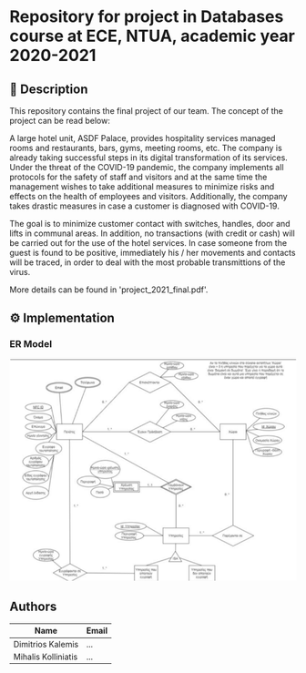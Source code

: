 
# Repository for project in Databases course at ECE, NTUA, academic year 2020-2021

## 📜 Description
This repository contains the final project of our team. 
The concept of the project can be read below:

A large hotel unit, ASDF Palace, provides hospitality services
managed rooms and restaurants, bars, gyms, meeting rooms, etc.
The company is already taking successful steps in its digital transformation of
its services. Under the threat of the COVID-19 pandemic, the company implements all
protocols for the safety of staff and visitors and at the same time the
management wishes to take additional measures to minimize risks and
effects on the health of employees and visitors. Additionally, the company takes 
drastic measures in case a customer is diagnosed with COVID-19.

The goal is to minimize customer contact with switches,
handles, door and lifts in communal areas. In addition, no transactions (with credit
or cash) will be carried out for the use of the hotel services. In case someone from
the guest is found to be positive, immediately his / her movements and contacts 
will be traced, in order to deal with the most probable transmittions of the virus. 

More details can be found in 'project_2021_final.pdf'.

## ⚙ Implementation
### ER Model
![Screenshot](ER_Model.png)


## Authors

| Name | Email |
| --- | --- |
| Dimitrios Kalemis | ... |
| Mihalis Kolliniatis | ... |



